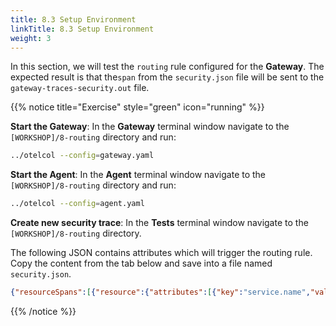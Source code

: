 ```yaml
---
title: 8.3 Setup Environment
linkTitle: 8.3 Setup Environment
weight: 3
---
```


In this section, we will test the `routing` rule configured for the **Gateway**. The expected result is that the`span` from the `security.json` file will be sent to the `gateway-traces-security.out` file.

{{% notice title="Exercise" style="green" icon="running" %}}

**Start the Gateway**: In the **Gateway** terminal window navigate to the `[WORKSHOP]/8-routing` directory and run:

```sh {title="Gateway"}
../otelcol --config=gateway.yaml
```

**Start the Agent**: In the **Agent** terminal window navigate to the `[WORKSHOP]/8-routing` directory and run:

```sh { title="Agent" }
../otelcol --config=agent.yaml
```

**Create new security trace**: In the **Tests** terminal window navigate to the `[WORKSHOP]/8-routing` directory.
  
The following JSON contains attributes which will trigger the routing rule. Copy the content from the tab below and save into a file named `security.json`.

```json { title="security.json" }
{"resourceSpans":[{"resource":{"attributes":[{"key":"service.name","value":{"stringValue":"password_check"}},{"key":"deployment.environment","value":{"stringValue":"security_applications"}}]},"scopeSpans":[{"scope":{"name":"my.library","version":"1.0.0","attributes":[{"key":"my.scope.attribute","value":{"stringValue":"some scope attribute"}}]},"spans":[{"traceId":"5B8EFFF798038103D269B633813FC60C","spanId":"EEE19B7EC3C1B174","parentSpanId":"EEE19B7EC3C1B173","name":"I'm a server span","startTimeUnixNano":"1544712660000000000","endTimeUnixNano":"1544712661000000000","kind":2,"attributes":[{"keytest":"my.span.attr","value":{"stringValue":"some value"}}]}]}]}]}
```

{{% /notice %}}
